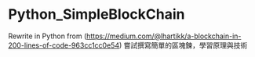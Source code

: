 # Python_SimpleBlockChain
Rewrite in Python from (https://medium.com/@lhartikk/a-blockchain-in-200-lines-of-code-963cc1cc0e54)
嘗試撰寫簡單的區塊鍊，學習原理與技術
